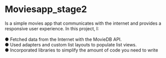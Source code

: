 # Moviesapp_stage2

Is a simple movies app that communicates with the internet and provides a responsive user
experience. In this project, I:</br></br>
● Fetched data from the Internet with the MovieDB API. </br>
● Used adapters and custom list layouts to populate list views. </br>
● Incorporated libraries to simplify the amount of code you need to write </br>

